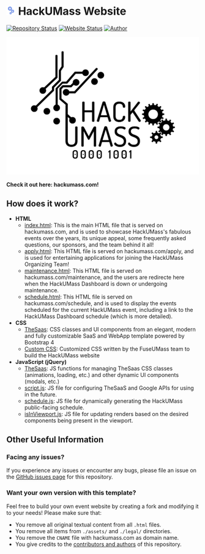 # <img src="./assets/img/favicon-hum9.png" height="24px" width="24px" alt="HackUMass Gears"> HackUMass Website

[![Repository Status](https://img.shields.io/badge/Repository%20Status-Actively%20Maintained-dark%20green.svg)](https://github.com/fuseumass/hackumass.github.io)
[![Website Status](https://img.shields.io/badge/Website%20Status-Online-green)](https://hackumass.com/)
[![Author](https://img.shields.io/badge/Author-FuseUMass%20Tech%20Team-blue.svg)](https://github.com/fuseumass)

![Universal Logo](assets/img/logo-universal.svg)

**Check it out here: hackumass.com!**

## How does it work?

- **HTML**
  - [index.html](https://github.com/fuseumass/hackumass.github.io/blob/master/index.html): This is the main HTML file that is served on hackumass.com, and is used to showcase HackUMass's fabulous events over the years, its unique appeal, some frequently asked questions, our sponsors, and the team behind it all!
  - [apply.html](https://github.com/fuseumass/hackumass.github.io/blob/master/apply.html): This HTML file is served on hackumass.com/apply, and is used for entertaining applications for joining the HackUMass Organizing Team!
  - [maintenance.html](https://github.com/fuseumass/hackumass.github.io/blob/master/maintenance.html): This HTML file is served on hackumass.com/maintenance, and the users are redirecte here when the HackUMass Dashboard is down or undergoing maintenance.
  - [schedule.html](https://github.com/fuseumass/hackumass.github.io/blob/master/schedule.html): This HTML file is served on hackumass.com/schedule, and is used to display the events scheduled for the current HackUMass event, including a link to the HackUMass Dashboard schedule (which is more detailed).
- **CSS**
  - [TheSaas](http://thetheme.io/thesaas/uikit/): CSS classes and UI components from an elegant, modern and fully customizable SaaS and WebApp template powered by Bootstrap 4
  - [Custom CSS](https://github.com/fuseumass/hackumass.github.io/blob/master/assets/css/style.css): Customized CSS written by the FuseUMass team to build the HackUMass website
- **JavaScript (jQuery)**
  - [TheSaas](http://thetheme.io/thesaas/uikit/): JS functions for managing TheSaas CSS classes (animations, loading, etc.) and other dynamic UI components (modals, etc.)
  - [script.js](https://github.com/fuseumass/hackumass.github.io/blob/master/assets/js/script.js): JS file for configuring TheSaaS and Google APIs for using in the future.
  - [schedule.js](https://github.com/fuseumass/hackumass.github.io/blob/master/assets/js/schedule.js): JS file for dynamically generating the HackUMass public-facing schedule.
  - [isInViewport.js](https://github.com/fuseumass/hackumass.github.io/blob/master/assets/js/isInViewport.js): JS file for updating renders based on the desired components being present in the viewport.

## Other Useful Information

### Facing any issues?

If you experience any issues or encounter any bugs, please file an issue on the [GitHub issues page](https://github.com/fuseumass/hackumass.github.io/issues) for this repository.

### Want your own version with this template?

Feel free to build your own event website by creating a fork and modifying it to your needs! Please make sure that:

- You remove all original textual content from all `.html` files.
- You remove all items from `./assets/` and `./legal/` directories.
- You remove the `CNAME` file with hackumass.com as domain name.
- You give credits to the [contributors and authors](https://github.com/fuseumass/hackumass.github.io/graphs/contributors) of this repository.
